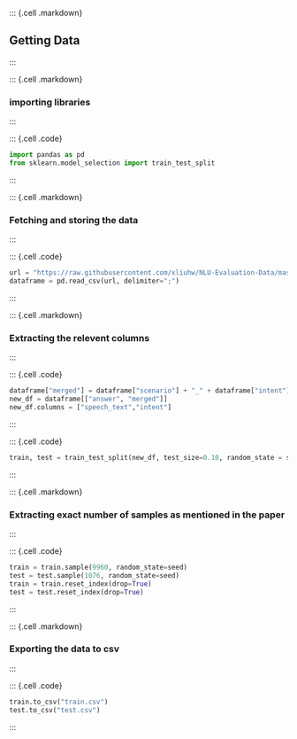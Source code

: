 ::: {.cell .markdown}
## Getting Data

:::

::: {.cell .markdown}
### importing libraries

:::

::: {.cell .code}
```python
import pandas as pd
from sklearn.model_selection import train_test_split

```
:::

::: {.cell .markdown}
### Fetching and storing the data

:::

::: {.cell .code}
```python
url = "https://raw.githubusercontent.com/xliuhw/NLU-Evaluation-Data/master/Collected-Original-Data/paraphrases_and_intents_26k_normalised_all.csv"
dataframe = pd.read_csv(url, delimiter=";")

```
:::

::: {.cell .markdown}
### Extracting the relevent columns

:::

::: {.cell .code}
```python
dataframe["merged"] = dataframe["scenario"] + "_" + dataframe["intent"]
new_df = dataframe[["answer", "merged"]]
new_df.columns = ["speech_text","intent"]

```
:::

::: {.cell .code}
```python
train, test = train_test_split(new_df, test_size=0.10, random_state = seed)

```
:::

::: {.cell .markdown}
### Extracting exact number of samples as mentioned in the paper

:::

::: {.cell .code}
```python
train = train.sample(9960, random_state=seed)
test = test.sample(1076, random_state=seed)
train = train.reset_index(drop=True)
test = test.reset_index(drop=True)

```
:::

::: {.cell .markdown}
### Exporting the data to csv

:::

::: {.cell .code}
```python
train.to_csv("train.csv")
test.to_csv("test.csv")

```
:::